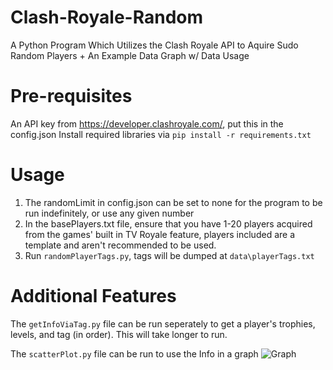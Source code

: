 # Clash-Royale-Random
A Python Program Which Utilizes the Clash Royale API to Aquire Sudo Random Players + An Example Data Graph w/ Data Usage

# Pre-requisites
An API key from https://developer.clashroyale.com/, put this in the config.json
Install required libraries via 
```pip install -r requirements.txt```

# Usage
1. The randomLimit in config.json can be set to none for the program to be run indefinitely, or use any given number
2. In the basePlayers.txt file, ensure that you have 1-20 players acquired from the games' built in TV Royale feature, players included are a template and aren't recommended to be used.
3. Run ```randomPlayerTags.py```, tags will be dumped at ```data\playerTags.txt```

# Additional Features 
The ```getInfoViaTag.py``` file can be run seperately to get a player's trophies, levels, and tag (in order). This will take longer to run.

The ```scatterPlot.py``` file can be run to use the Info in a graph
![Graph](https://github.com/BorretSquared/Clash-Royale-Random/blob/main/ExampleGraph.png)

